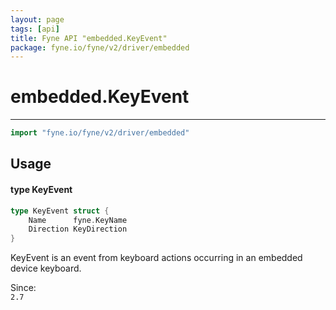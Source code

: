 ```yaml
---
layout: page
tags: [api]
title: Fyne API "embedded.KeyEvent"
package: fyne.io/fyne/v2/driver/embedded
---
```


# embedded.KeyEvent
---
```go
import "fyne.io/fyne/v2/driver/embedded"
```

## Usage

#### type KeyEvent

```go
type KeyEvent struct {
	Name      fyne.KeyName
	Direction KeyDirection
}
```

KeyEvent is an event from keyboard actions occurring in an embedded device keyboard.


<div class="since">Since: <code>
2.7</code></div>
